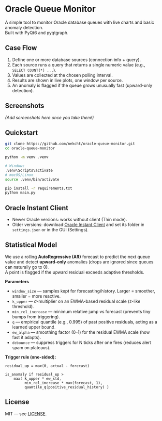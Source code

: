 # Oracle Queue Monitor

A simple tool to monitor Oracle database queues with live charts and basic anomaly detection.  
Built with PyQt6 and pyqtgraph.

## Case Flow
1. Define one or more database sources (connection info + query).
2. Each source runs a query that returns a single numeric value (e.g., `SELECT COUNT(*) ...`).
3. Values are collected at the chosen polling interval.
4. Results are shown in live plots, one window per source.
5. An anomaly is flagged if the queue grows unusually fast (upward-only detection).

## Screenshots
*(Add screenshots here once you take them!)*

## Quickstart
```bash
git clone https://github.com/nekcht/oracle-queue-monitor.git
cd oracle-queue-monitor

python -m venv .venv

# Windows
.venv\Scripts\activate
# macOS/Linux
source .venv/bin/activate

pip install -r requirements.txt
python main.py
```

## Oracle Instant Client
- Newer Oracle versions: works without client (Thin mode).  
- Older versions: download [Oracle Instant Client](https://www.oracle.com/database/technologies/instant-client/downloads.html) and set its folder in `settings.json` or in the GUI (Settings).


## Statistical Model
We use a rolling **AutoRegressive (AR)** forecast to predict the next queue value and detect **upward-only** anomalies (drops are ignored since queues can naturally go to 0).  
A point is flagged if the upward residual exceeds adaptive thresholds.

**Parameters**
- `window_size` — samples kept for forecasting/history. Larger = smoother, smaller = more reactive.
- `k_upper` — σ-multiplier on an EWMA-based residual scale (z-like threshold).
- `min_rel_increase` — minimum relative jump vs forecast (prevents tiny bumps from triggering).
- `q` — empirical quantile (e.g., 0.995) of past positive residuals, acting as a learned upper bound.
- `ew_alpha` — smoothing factor (0–1) for the residual EWMA scale (how fast it adapts).
- `debounce` — suppress triggers for N ticks after one fires (reduces alert spam on plateaus).

**Trigger rule (one-sided):**
```
residual_up = max(0, actual - forecast)

is_anomaly if residual_up >
    max( k_upper * ew_std,
         min_rel_increase * max(forecast, 1),
         quantile_q(positive_residual_history) )
```

## License
MIT — see [LICENSE](LICENSE).

